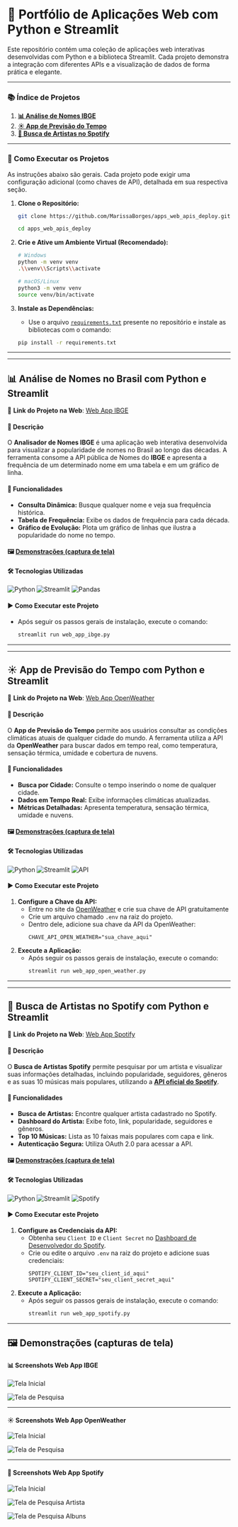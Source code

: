 # 🚀 Portfólio de Aplicações Web com Python e Streamlit

Este repositório contém uma coleção de aplicações web interativas desenvolvidas com Python e a biblioteca Streamlit. Cada projeto demonstra a integração com diferentes APIs e a visualização de dados de forma prática e elegante.

---

### 📚 Índice de Projetos

1.  [**📊 Análise de Nomes IBGE**](#-análise-de-nomes-no-brasil-com-python-e-streamlit)
2.  [**☀️ App de Previsão do Tempo**](#️-app-de-previsão-do-tempo-com-python-e-streamlit)
3.  [**🎵 Busca de Artistas no Spotify**](#-busca-de-artistas-no-spotify-com-python-e-streamlit)

---

### 🏃 Como Executar os Projetos

As instruções abaixo são gerais. Cada projeto pode exigir uma configuração adicional (como chaves de API), detalhada em sua respectiva seção.

1.  **Clone o Repositório:**

    ```bash
    git clone https://github.com/MarissaBorges/apps_web_apis_deploy.git

    cd apps_web_apis_deploy
    ```

2.  **Crie e Ative um Ambiente Virtual (Recomendado):**

    ```bash
    # Windows
    python -m venv venv
    .\\venv\\Scripts\\activate

    # macOS/Linux
    python3 -m venv venv
    source venv/bin/activate
    ```

3.  **Instale as Dependências:**
    - Use o arquivo [`requirements.txt`](requirements.txt) presente no repositório e instale as bibliotecas com o comando:
    ```bash
    pip install -r requirements.txt
    ```

---

---

## 📊 Análise de Nomes no Brasil com Python e Streamlit

🔗 **Link do Projeto na Web**: [Web App IBGE](https://web-app-ibge.streamlit.app/)

#### 📌 Descrição

O **Analisador de Nomes IBGE** é uma aplicação web interativa desenvolvida para visualizar a popularidade de nomes no Brasil ao longo das décadas. A ferramenta consome a API pública de Nomes do **IBGE** e apresenta a frequência de um determinado nome em uma tabela e em um gráfico de linha.

#### 🚀 Funcionalidades

- **Consulta Dinâmica:** Busque qualquer nome e veja sua frequência histórica.
- **Tabela de Frequência:** Exibe os dados de frequência para cada década.
- **Gráfico de Evolução:** Plota um gráfico de linhas que ilustra a popularidade do nome no tempo.

#### 🖼️ [Demonstrações (captura de tela)](#-screenshots-web-app-ibge)

#### 🛠️ Tecnologias Utilizadas

![Python](https://img.shields.io/badge/Python-3670A0?style=for-the-badge&logo=python&logoColor=ffdd54)
![Streamlit](https://img.shields.io/badge/Streamlit-FF4B4B?style=for-the-badge&logo=streamlit&logoColor=white)
![Pandas](https://img.shields.io/badge/Pandas-150458?style=for-the-badge&logo=pandas&logoColor=white)

#### ▶️ Como Executar este Projeto

- Após seguir os passos gerais de instalação, execute o comando:
  ```bash
  streamlit run web_app_ibge.py
  ```

---

---

## ☀️ App de Previsão do Tempo com Python e Streamlit

🔗 **Link do Projeto na Web**: [Web App OpenWeather](https://web-app-openweather.streamlit.app/)

#### 📌 Descrição

O **App de Previsão do Tempo** permite aos usuários consultar as condições climáticas atuais de qualquer cidade do mundo. A ferramenta utiliza a API da **OpenWeather** para buscar dados em tempo real, como temperatura, sensação térmica, umidade e cobertura de nuvens.

#### 🚀 Funcionalidades

- **Busca por Cidade:** Consulte o tempo inserindo o nome de qualquer cidade.
- **Dados em Tempo Real:** Exibe informações climáticas atualizadas.
- **Métricas Detalhadas:** Apresenta temperatura, sensação térmica, umidade e nuvens.

#### 🖼️ [Demonstrações (captura de tela)](#️-screenshots-web-app-openweather)

#### 🛠️ Tecnologias Utilizadas

![Python](https://img.shields.io/badge/Python-3670A0?style=for-the-badge&logo=python&logoColor=ffdd54)
![Streamlit](https://img.shields.io/badge/Streamlit-FF4B4B?style=for-the-badge&logo=streamlit&logoColor=white)
![API](https://img.shields.io/badge/OpenWeather%20API-EB6E4B?style=for-the-badge&logo=openweathermap&logoColor=white)

#### ▶️ Como Executar este Projeto

1.  **Configure a Chave da API:**
    - Entre no site da [OpenWeather](https://openweathermap.org/api) e crie sua chave de API gratuitamente
    - Crie um arquivo chamado `.env` na raiz do projeto.
    - Dentro dele, adicione sua chave da API da OpenWeather:
      ```
      CHAVE_API_OPEN_WEATHER="sua_chave_aqui"
      ```
2.  **Execute a Aplicação:**
    - Após seguir os passos gerais de instalação, execute o comando:
      ```bash
      streamlit run web_app_open_weather.py
      ```

---

---

## 🎵 Busca de Artistas no Spotify com Python e Streamlit

🔗 **Link do Projeto na Web**: [Web App Spotify](https://web-app-spotify.streamlit.app/)

#### 📌 Descrição

O **Busca de Artistas Spotify** permite pesquisar por um artista e visualizar suas informações detalhadas, incluindo popularidade, seguidores, gêneros e as suas 10 músicas mais populares, utilizando a **[API oficial do Spotify](https://developer.spotify.com/documentation/web-api)**.

#### 🚀 Funcionalidades

- **Busca de Artistas:** Encontre qualquer artista cadastrado no Spotify.
- **Dashboard do Artista:** Exibe foto, link, popularidade, seguidores e gêneros.
- **Top 10 Músicas:** Lista as 10 faixas mais populares com capa e link.
- **Autenticação Segura:** Utiliza OAuth 2.0 para acessar a API.

#### 🖼️ [Demonstrações (captura de tela)](#-screenshots-web-app-spotify)

#### 🛠️ Tecnologias Utilizadas

![Python](https://img.shields.io/badge/Python-3670A0?style=for-the-badge&logo=python&logoColor=ffdd54)
![Streamlit](https://img.shields.io/badge/Streamlit-FF4B4B?style=for-the-badge&logo=streamlit&logoColor=white)
![Spotify](https://img.shields.io/badge/Spotify%20API-1ED760?style=for-the-badge&logo=spotify&logoColor=white)

#### ▶️ Como Executar este Projeto

1.  **Configure as Credenciais da API:**
    - Obtenha seu `Client ID` e `Client Secret` no [Dashboard de Desenvolvedor do Spotify](https://developer.spotify.com/dashboard/).
    - Crie ou edite o arquivo `.env` na raiz do projeto e adicione suas credenciais:
      ```
      SPOTIFY_CLIENT_ID="seu_client_id_aqui"
      SPOTIFY_CLIENT_SECRET="seu_client_secret_aqui"
      ```
2.  **Execute a Aplicação:**
    - Após seguir os passos gerais de instalação, execute o comando:
      ```bash
      streamlit run web_app_spotify.py
      ```

---

## 🖼️ Demonstrações (capturas de tela)

#### 📊 Screenshots Web App IBGE

![Tela Inicial](https://i.postimg.cc/VLWnLqvt/image.png)

![Tela de Pesquisa](https://i.postimg.cc/KYHwyH4f/image.png)

---

#### ☀️ Screenshots Web App OpenWeather

![Tela Inicial](https://i.postimg.cc/1XCNWwv8/image.png)

![Tela de Pesquisa](https://i.postimg.cc/9fJnCFFy/image.png)

---

#### 🎵 Screenshots Web App Spotify

![Tela Inicial](https://i.postimg.cc/t4ybgJyc/image.png)

![Tela de Pesquisa Artista](https://i.postimg.cc/76cDPNY1/image.png)

![Tela de Pesquisa Albuns](https://i.postimg.cc/N0XjnM8f/image.png)
